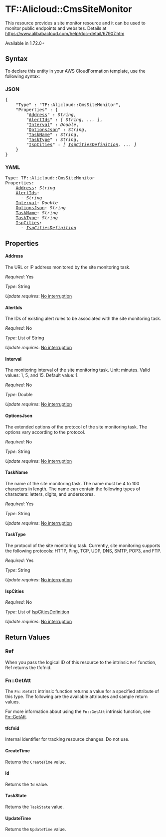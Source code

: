 # TF::Alicloud::CmsSiteMonitor

This resource provides a site monitor resource and it can be used to monitor public endpoints and websites.
Details at https://www.alibabacloud.com/help/doc-detail/67907.htm

Available in 1.72.0+

## Syntax

To declare this entity in your AWS CloudFormation template, use the following syntax:

### JSON

<pre>
{
    "Type" : "TF::Alicloud::CmsSiteMonitor",
    "Properties" : {
        "<a href="#address" title="Address">Address</a>" : <i>String</i>,
        "<a href="#alertids" title="AlertIds">AlertIds</a>" : <i>[ String, ... ]</i>,
        "<a href="#interval" title="Interval">Interval</a>" : <i>Double</i>,
        "<a href="#optionsjson" title="OptionsJson">OptionsJson</a>" : <i>String</i>,
        "<a href="#taskname" title="TaskName">TaskName</a>" : <i>String</i>,
        "<a href="#tasktype" title="TaskType">TaskType</a>" : <i>String</i>,
        "<a href="#ispcities" title="IspCities">IspCities</a>" : <i>[ <a href="ispcitiesdefinition.md">IspCitiesDefinition</a>, ... ]</i>
    }
}
</pre>

### YAML

<pre>
Type: TF::Alicloud::CmsSiteMonitor
Properties:
    <a href="#address" title="Address">Address</a>: <i>String</i>
    <a href="#alertids" title="AlertIds">AlertIds</a>: <i>
      - String</i>
    <a href="#interval" title="Interval">Interval</a>: <i>Double</i>
    <a href="#optionsjson" title="OptionsJson">OptionsJson</a>: <i>String</i>
    <a href="#taskname" title="TaskName">TaskName</a>: <i>String</i>
    <a href="#tasktype" title="TaskType">TaskType</a>: <i>String</i>
    <a href="#ispcities" title="IspCities">IspCities</a>: <i>
      - <a href="ispcitiesdefinition.md">IspCitiesDefinition</a></i>
</pre>

## Properties

#### Address

The URL or IP address monitored by the site monitoring task.

_Required_: Yes

_Type_: String

_Update requires_: [No interruption](https://docs.aws.amazon.com/AWSCloudFormation/latest/UserGuide/using-cfn-updating-stacks-update-behaviors.html#update-no-interrupt)

#### AlertIds

The IDs of existing alert rules to be associated with the site monitoring task.

_Required_: No

_Type_: List of String

_Update requires_: [No interruption](https://docs.aws.amazon.com/AWSCloudFormation/latest/UserGuide/using-cfn-updating-stacks-update-behaviors.html#update-no-interrupt)

#### Interval

The monitoring interval of the site monitoring task. Unit: minutes. Valid values: 1, 5, and 15. Default value: 1.

_Required_: No

_Type_: Double

_Update requires_: [No interruption](https://docs.aws.amazon.com/AWSCloudFormation/latest/UserGuide/using-cfn-updating-stacks-update-behaviors.html#update-no-interrupt)

#### OptionsJson

The extended options of the protocol of the site monitoring task. The options vary according to the protocol.

_Required_: No

_Type_: String

_Update requires_: [No interruption](https://docs.aws.amazon.com/AWSCloudFormation/latest/UserGuide/using-cfn-updating-stacks-update-behaviors.html#update-no-interrupt)

#### TaskName

The name of the site monitoring task. The name must be 4 to 100 characters in length. The name can contain the following types of characters: letters, digits, and underscores.

_Required_: Yes

_Type_: String

_Update requires_: [No interruption](https://docs.aws.amazon.com/AWSCloudFormation/latest/UserGuide/using-cfn-updating-stacks-update-behaviors.html#update-no-interrupt)

#### TaskType

The protocol of the site monitoring task. Currently, site monitoring supports the following protocols: HTTP, Ping, TCP, UDP, DNS, SMTP, POP3, and FTP.

_Required_: Yes

_Type_: String

_Update requires_: [No interruption](https://docs.aws.amazon.com/AWSCloudFormation/latest/UserGuide/using-cfn-updating-stacks-update-behaviors.html#update-no-interrupt)

#### IspCities

_Required_: No

_Type_: List of <a href="ispcitiesdefinition.md">IspCitiesDefinition</a>

_Update requires_: [No interruption](https://docs.aws.amazon.com/AWSCloudFormation/latest/UserGuide/using-cfn-updating-stacks-update-behaviors.html#update-no-interrupt)

## Return Values

### Ref

When you pass the logical ID of this resource to the intrinsic `Ref` function, Ref returns the tfcfnid.

### Fn::GetAtt

The `Fn::GetAtt` intrinsic function returns a value for a specified attribute of this type. The following are the available attributes and sample return values.

For more information about using the `Fn::GetAtt` intrinsic function, see [Fn::GetAtt](https://docs.aws.amazon.com/AWSCloudFormation/latest/UserGuide/intrinsic-function-reference-getatt.html).

#### tfcfnid

Internal identifier for tracking resource changes. Do not use.

#### CreateTime

Returns the <code>CreateTime</code> value.

#### Id

Returns the <code>Id</code> value.

#### TaskState

Returns the <code>TaskState</code> value.

#### UpdateTime

Returns the <code>UpdateTime</code> value.

